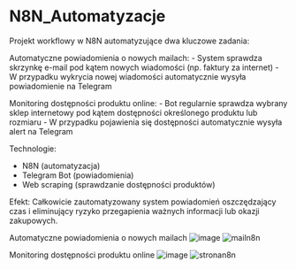 # N8N_Automatyzacje

Projekt workflowy w N8N automatyzujące dwa kluczowe zadania:
  
  Automatyczne powiadomienia o nowych mailach:
    -  System sprawdza skrzynkę e-mail pod kątem nowych wiadomości (np. faktury za internet)
    -  W przypadku wykrycia nowej wiadomości automatycznie wysyła powiadomienie na Telegram

  Monitoring dostępności produktu online:
    -  Bot regularnie sprawdza wybrany sklep internetowy pod kątem dostępności określonego produktu lub rozmiaru
    -  W przypadku pojawienia się dostępności automatycznie wysyła alert na Telegram

Technologie:
  - N8N (automatyzacja)
  - Telegram Bot (powiadomienia)
  - Web scraping (sprawdzanie dostępności produktów)

Efekt:
Całkowicie zautomatyzowany system powiadomień oszczędzający czas i eliminujący ryzyko przegapienia ważnych informacji lub okazji zakupowych.


Automatyczne powiadomienia o nowych mailach
![image](https://github.com/user-attachments/assets/d7dacd7b-e43a-4220-b16f-e2fab53a3ce1)
![mailn8n](https://github.com/user-attachments/assets/66f4347d-92b8-442c-b4b2-1ecb6b34b2ce)


Monitoring dostępności produktu online
![image](https://github.com/user-attachments/assets/176bc067-e16d-497d-8f09-0ffdd939b7cf)
![stronan8n](https://github.com/user-attachments/assets/ae420bd6-f27f-4117-844a-819411cac72f)
